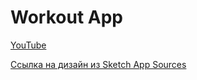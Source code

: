 #  Workout App

[YouTube](https://www.youtube.com/watch?v=yt9V_Y_LtSM&list=PLVWlAvWX1o97Rz-1noMOdT3SZHhVaK8YQ)

[Ссылка на дизайн из Sketch App Sources](https://www.sketchappsources.com/resource/download-4298.html)
